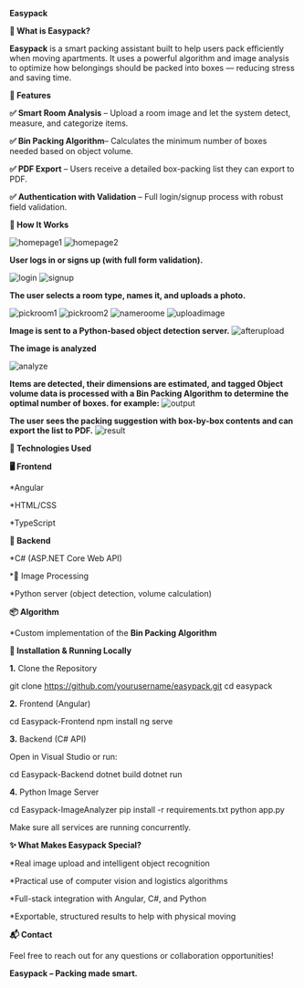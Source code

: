 **Easypack**



**🧳 What is Easypack?**

**Easypack** is a smart packing assistant built to help users pack efficiently when moving apartments. It uses a powerful algorithm and image analysis to optimize how belongings should be packed into boxes — reducing stress and saving time.

**🚀 Features**

**✅ Smart Room Analysis** – Upload a room image and let the system detect, measure, and categorize items.

**✅ Bin Packing Algorithm**– Calculates the minimum number of boxes needed based on object volume.

**✅ PDF Export** – Users receive a detailed box-packing list they can export to PDF.

**✅ Authentication with Validation** – Full login/signup process with robust field validation.

**🧠 How It Works**



![homepage1](https://github.com/user-attachments/assets/32efdf7b-8eb7-4689-b663-42ee68bc63c5)
![homepage2](https://github.com/user-attachments/assets/9f50245e-b9bd-4659-b2d8-b53fdbd6c0b7)

**User logs in or signs up (with full form validation).**

![login](https://github.com/user-attachments/assets/41275726-0370-41f9-a8f0-93f36c9627e8)
![signup](https://github.com/user-attachments/assets/7694217c-05c6-42fe-8d26-768ba3bb9c2c)


**The user selects a room type, names it, and uploads a photo.**


![pickroom1](https://github.com/user-attachments/assets/e3e356e3-d102-4f0c-8313-cb95393cf696)
![pickroom2](https://github.com/user-attachments/assets/5dd149fc-657b-447f-bd2b-bebc7147e84a)
![nameroome](https://github.com/user-attachments/assets/53c49bd0-2f7d-4627-88af-fae53c469c5e)
![uploadimage](https://github.com/user-attachments/assets/ee4afdb2-0452-4d64-97cf-0f5f91cb1d10)



**Image is sent to a Python-based object detection server.**
![afterupload](https://github.com/user-attachments/assets/fe6939ff-7652-4846-9e9a-7a48b3d151d0)


**The image is analyzed**

![analyze](https://github.com/user-attachments/assets/fe400308-d817-4b51-8891-3286f090f8ad)

**Items are detected, their dimensions are estimated, and tagged
Object volume data is processed with a Bin Packing Algorithm to determine the optimal number of boxes.
for example:**
![output](https://github.com/user-attachments/assets/bda31fc4-7ea4-493f-b204-45f03efcd158)

**The user sees the packing suggestion with box-by-box contents and can export the list to PDF.**
![result](https://github.com/user-attachments/assets/39d236e2-9b87-475f-be60-e165043293b8)


**🧰 Technologies Used**

**🖥 Frontend**

*Angular

*HTML/CSS

*TypeScript

**🧪 Backend**

*C# (ASP.NET Core Web API)

*🤖 Image Processing

*Python server (object detection, volume calculation)

**📦 Algorithm**

*Custom implementation of the **Bin Packing Algorithm**

**📄 Installation & Running Locally**

**1.** Clone the Repository

git clone https://github.com/yourusername/easypack.git
cd easypack

**2.** Frontend (Angular)

cd Easypack-Frontend
npm install
ng serve

**3.** Backend (C# API)

Open in Visual Studio or run:

cd Easypack-Backend
 dotnet build
 dotnet run

**4.** Python Image Server

cd Easypack-ImageAnalyzer
pip install -r requirements.txt
python app.py

Make sure all services are running concurrently.

**✨ What Makes Easypack Special?**

*Real image upload and intelligent object recognition

*Practical use of computer vision and logistics algorithms

*Full-stack integration with Angular, C#, and Python

*Exportable, structured results to help with physical moving

**📬 Contact**

Feel free to reach out for any questions or collaboration opportunities!

**Easypack – Packing made smart.**


